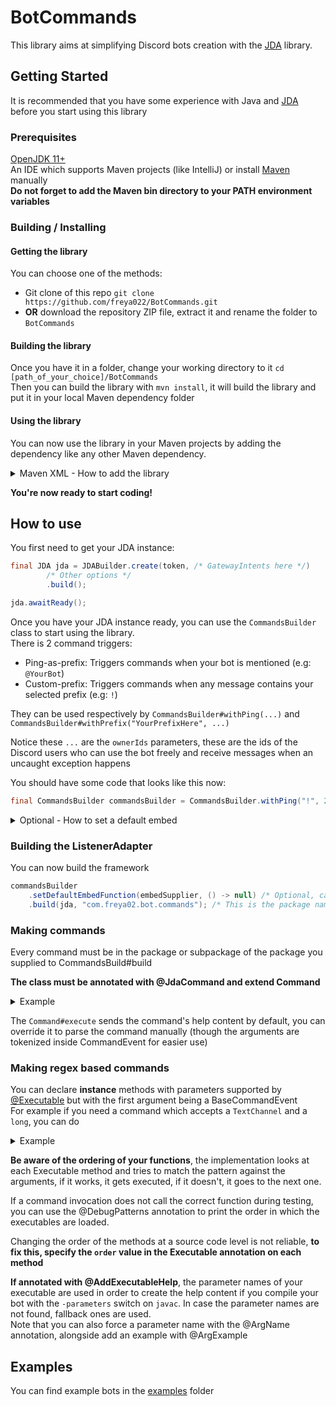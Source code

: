 # BotCommands
This library aims at simplifying Discord bots creation with the [JDA](https://github.com/DV8FromTheWorld/JDA) library.

## Getting Started
It is recommended that you have some experience with Java and [JDA](https://github.com/DV8FromTheWorld/JDA) before you start using this library

### Prerequisites
[OpenJDK 11+](https://adoptopenjdk.net/) <br>
An IDE which supports Maven projects (like IntelliJ) or install [Maven](https://maven.apache.org/download.cgi) manually <br>
**Do not forget to add the Maven bin directory to your PATH environment variables**

### Building / Installing
#### Getting the library
You can choose one of the methods:
* Git clone of this repo `git clone https://github.com/freya022/BotCommands.git`
* **OR** download the repository ZIP file, extract it and rename the folder to `BotCommands`

#### Building the library
Once you have it in a folder, change your working directory to it `cd [path_of_your_choice]/BotCommands` <br>
Then you can build the library with `mvn install`, it will build the library and put it in your local Maven dependency folder <br>

#### Using the library
You can now use the library in your Maven projects by adding the dependency like any other Maven dependency.

<details>
<summary>Maven XML - How to add the library</summary>

```xml
<?xml version="1.0" encoding="UTF-8"?>
<project xmlns="http://maven.apache.org/POM/4.0.0"
         xmlns:xsi="http://www.w3.org/2001/XMLSchema-instance"
         xsi:schemaLocation="http://maven.apache.org/POM/4.0.0 http://maven.apache.org/xsd/maven-4.0.0.xsd">
    <modelVersion>4.0.0</modelVersion>

    <groupId>com.me</groupId>
    <artifactId>TestBot</artifactId>
    <version>1.0-SNAPSHOT</version>

    <build>
        <!-- Possible build properties -->
    </build>
    <repositories>
        <repository> <!-- Repository for JDA -->
            <id>jcenter</id>
            <name>jcenter-bintray</name>
            <url>https://jcenter.bintray.com</url>
        </repository>
    </repositories>
    <dependencies>
        <!-- Your other project's dependencies here -->
        
        <dependency> <!-- Add JDA to your project -->
            <groupId>net.dv8tion</groupId>
            <artifactId>JDA</artifactId>
            <version>4.2.0_229</version>
        </dependency>
        <dependency> <!-- Add BotCommands to your project -->
            <groupId>com.freya02</groupId>
            <artifactId>BotCommands</artifactId>
            <version>1.2</version>
        </dependency>
    </dependencies>
</project>
```
</details>

**You're now ready to start coding!**

## How to use
You first need to get your JDA instance:
```java
final JDA jda = JDABuilder.create(token, /* GatewayIntents here */)
		/* Other options */
		.build();

jda.awaitReady();
```
Once you have your JDA instance ready, you can use the `CommandsBuilder` class to start using the library.<br>
There is 2 command triggers:
* Ping-as-prefix: Triggers commands when your bot is mentioned (e.g: `@YourBot`)
* Custom-prefix: Triggers commands when any message contains your selected prefix (e.g: `!`)

They can be used respectively by `CommandsBuilder#withPing(...)` and `CommandsBuilder#withPrefix("YourPrefixHere", ...)`

Notice these `...` are the `ownerIds` parameters, these are the ids of the Discord users who can use the bot freely and receive messages when an uncaught exception happens

You should have some code that looks like this now:
```java
final CommandsBuilder commandsBuilder = CommandsBuilder.withPing("!", 222046562543468545L);
```

<details>
<summary>Optional - How to set a default embed</summary>

The library uses a default embed for the `help` command and can also be requested in `BaseCommandEvent#getDefaultEmbed`<br>
You can supply a default embed by doing something like this
```java
final SelfUser selfUser = jda.getSelfUser();
EmbedBuilder builder = new EmbedBuilder();
builder.setAuthor(selfUser.getName(), null, selfUser.getEffectiveAvatarUrl());

final Supplier<EmbedBuilder> embedSupplier = () -> new EmbedBuilder(builder).setTimestamp(Instant.now());
```

You will then set the default embed later.
</details>

### Building the ListenerAdapter
You can now build the framework
```java
commandsBuilder
    .setDefaultEmbedFunction(embedSupplier, () -> null) /* Optional, can replace the 2nd argument with an icon supplier and setting a footer icon's URL as "attachment://icon.jpg" */
    .build(jda, "com.freya02.bot.commands"); /* This is the package name with contains all your Command(s) */
```

### Making commands
Every command must be in the package or subpackage of the package you supplied to CommandsBuild#build

**The class must be annotated with @JdaCommand and extend Command**

<details>
<summary>Example</summary>

```java
import com.freya02.botcommands.BContext;
import com.freya02.botcommands.Command;
import com.freya02.botcommands.CommandEvent;
import com.freya02.botcommands.annotation.JdaCommand;

@JdaCommand(
		name = "test", //Mandatory
		description = "A test command",
		category = "Misc"
)
public class TestCommand extends Command {
	public TestCommand(BContext context) { super(context); }

	@Override
	protected void execute(CommandEvent event) {
		...
	}
}
```
</details>

The `Command#execute` sends the command's help content by default, you can override it to parse the command manually (though the arguments are tokenized inside CommandEvent for easier use)

### Making regex based commands

You can declare **instance** methods with parameters supported by [@Executable](src/main/java/com/freya02/botcommands/annotation/Executable.java) but with the first argument being a BaseCommandEvent <br>
For example if you need a command which accepts a `TextChannel` and a `long`, you can do

<details>
<summary>Example</summary>

```java
import com.freya02.botcommands.BContext;
import com.freya02.botcommands.BaseCommandEvent;
import com.freya02.botcommands.Command;
import com.freya02.botcommands.annotation.Executable;
import com.freya02.botcommands.annotation.JdaCommand;
import net.dv8tion.jda.api.entities.TextChannel;

@JdaCommand(
		name = "test", //Mandatory
		description = "A test command",
		category = "Misc"
)
public class TestCommand extends Command {
	public TestCommand(BContext context) { super(context); }

	@Executable
	public void exec(BaseCommandEvent event, TextChannel textChannel, long someLong) {
		//Only gets executed on commands like '!test #lobby 1234'
	}
}
```
</details>

**Be aware of the ordering of your functions**, the implementation looks at each Executable method and tries to match the pattern against the arguments, if it works, it gets executed, if it doesn't, it goes to the next one.

If a command invocation does not call the correct function during testing, you can use the @DebugPatterns annotation to print the order in which the executables are loaded.

Changing the order of the methods at a source code level is not reliable, **to fix this, specify the `order` value in the Executable annotation on each method**

**If annotated with @AddExecutableHelp**, the parameter names of your executable are used in order to create the help content if you compile your bot with the `-parameters` switch on `javac`. In case the parameter names are not found, fallback ones are used.<br>
Note that you can also force a parameter name with the @ArgName annotation, alongside add an example with @ArgExample

## Examples

You can find example bots in the [examples](examples) folder